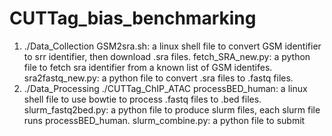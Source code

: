 # CUTTag_bias_benchmarking
1. ./Data_Collection
      GSM2sra.sh: a linux shell file to convert GSM identifier to srr identifier, then download .sra files.
   fetch_SRA_new.py: a python file to fetch sra identifier from a known list of GSM identifes.
   sra2fastq_new.py: a python file to convert .sra files to .fastq files.
3. ./Data_Processing
   ./CUTTag_ChIP_ATAC
   processBED_human: a linux shell file to use bowtie to process .fastq files to .bed files. 
   slurm_fastq2bed.py: a python file to produce slurm files, each slurm file runs processBED_human.
   slurm_combine.py: a python file to submit
